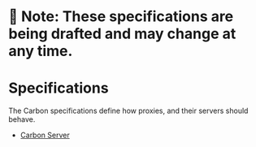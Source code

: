 # 🚧 Note: These specifications are being drafted and may change at any time.

# Specifications

The Carbon specifications define how proxies, and their servers should behave.

- [Carbon Server](./Server.md)
